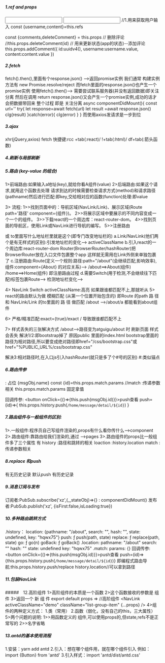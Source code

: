 ##### 1.ref and props
<input ref="username"/>
<input ref="content" />
//1.用来获取用户输入
		const {username,content}=this.refs

const {comments,deleteComment} = this.props
//  删除评论
//this.props.deleteComment(id)
//  用来更新状态(app的状态)--添加评论
		this.props.addComment({
			 id:uuidv4(),
			 username:username.value,
			 content:content.value
		})

##### 2.fetch 
fetch().then(),里面有个response.json() -->返回promise实例
我们通常 构建实例方法有 new  Promise.resolve/reject
而fetch里面的response.json()也产生一个promise实例
使用fetch().then()--> 需要尝试联系服务器(并没有返回数据)即关注分离
然后在调用 return response.json()又会产生一个promise实例,成功的话才会把数据带回来
整个过程 即是 关注分离
async componentDidMount(){
  const url=''
  try{
    let response=await fetch(url)
    let result =await response.json()
    clg(result)
  }catch(error){
    clg(error)
  }
}
而使用axios发请求是一步到位

##### 3.ajax
xhr(jQuery,axios) fetch
快捷键:rcc +tab(:react)/
!+tab(:html)/
df+tab(:箭头函数)
##### 4.刷新与局部刷新

##### 5.路由 (key-value 的组合)
1>前端路由:如果输入a地址(key),就给你看A组件(value)
2>后端路由:如果这个请求,就用这个函数去处理
请求到达的时候需要检查请求方式(method)和请求路径(pathname)然后进行匹配:即key,交给相对应的函数(function)处理:即value

3> 流程:
  1>>找到页面中的：导航区域(NavLink/Link)、展示区域(Route path='路径' component={组件})。
	2>>将展示区域中要展示的不同内容变成一个一个的组件。
	3>>下载react的一个周边库：react-router-dom。
	4>>找到页面的导航区，使用Link或NavLink进行导航的编写。
	5>>注册路由
<Link to=""/>或<NavLink to="/about"/> to里面写什么地址栏里就是这个(即专门改变地址栏的)
a.Link/NavLink(他们两个是有无样式的区别):引发地址栏的变化-->
activeClassName
b.引入react的一个周边库:react-router-dom
Router(BrowserRouter/hashRouter)把BrowserRouter放在入口文件包裹整个app 这样就无需用<Router>在Link外侧来单独包裹了
c.注册路由:Route(定义一个规则:路径:path="/about"(会继续匹配,影响效率),组件:component={About} 的对应关系)-->
/about==>About(组件)  /home==>Home(组件) 即注册路由过程
d.需要Switch(用于检测,不会继续往下匹配)标签包裹Route-->
检测地址栏变化-->

4> NavLink Switch activeClassName:高亮
如果跟谁都匹配不上,那就听从<Redirect to/>
5> react的路由默认为做 模糊匹配 (从第一个位置开始包含的)
即Route 的path 路 径 和 NavLink/Link 的to里面的 路 径 做匹配
/about -->/about/a 都能看到about组件

6> 严格/精准匹配:exact={true}/exact
   / 导致跟谁都匹配不上

7> 样式丢失的三张解决方式
 /about-->路径变为atguigu/about 时 刷新页面 样式会丢失
 解决1/2:即bootstrap掉了 原因public 里面的index.html bootstrap里面的路径为相对路径,所以要变成绝对路径即href="/css/bootstrap.css"或href="%PUBLIC_URL%/css/bootstrap.css"

 解决3:相对路径时,在入口js引入hashRouter(就只是多了个#号的区别) #:类似锚点

##### 6.路由传参
<Route path='/home/message/detail/:id' component={}/>
: 占位
<Link to={`/home/message/detail/${msgObj.id}`}>{msgObj.name}</Link>
const {id}=this.props.match.params
//match :传递参数相关
 this.props.match.params 固定拿值

回调传参:
<button onClick={()=>{this.push(msgObj.id)}}>push查看</button>
push=(id)=>{
   this.props.history.push(`/home/message/detail/${id}`)
 }
##### 7.路由组件与一般组件的区别:
  1>.一般组件:程序员自己写组件渲染的,props有什么看你传什么-->component
  2>.路由组件:靠路由给我们渲染的,通过<Route path="/about" component={About}/> -->pages
  3>.路由组件的props比一般组件多了三个属性 有 
  history :路径和跳转的相关
  loaction :history.location
  match :传递参数相关

##### 8.replace 和push
有无历史记录 默认push 有历史记录
<Link to="" replace={true}/> 

##### 9.消息订阅与发布
订阅者:PubSub.subscribe('xz',(_,stateObj)=>{} : componentDidMount()
发布者:PubSub.publish('xz', {isFirst:false,isLoading:true})

#####  10.多种路由跳转方式
.history：
  location: {pathname: "/about", search: "", hash: "", state: undefined, key: "hqwx75"}
  push: ƒ push(path, state)
	replace: ƒ replace(path, state)
	go: ƒ go(n)
	goBack: ƒ goBack()
.location:
  pathname: "/about"
	search: ""
	hash: ""
	state: undefined
	key: "hqwx75"
.match:
  params: {}
回调传参:
 <button onClick={()=>{this.push(msgObj.id)}}>push查看</button>
 push=(id)=>{this.props.history.push(`/home/message/detail/${id}`)}
 即编程式路由导航:this.props.history.push/replace
 history.location//可以拿到路径

#####  11.包装NavLink

#####　12.高阶组件
1>高阶组件的本质是一个函数
2>这个函数接收的参数是 组 件
3>返回一个 新 组 件
export default props => //高阶组件
  <NavLink activeClassName="demo" className="list-group-item" {...props} />
4>组件的两种定义方式：
	1.类（常用）
	2.函数（弱化，没有自己的this，三大属性） 
5>两个问题的说明:
 1>>用函数定义的 组件,可以使用props的,但state,refs不是正常写的
 2>>名字省略
##### 13.antd的基本使用流程
  1.安装：yarn add antd
	2.引入：想在哪个组件用，就在哪个组件引入
		    例如：import {Button} from 'antd'
	3.引入样式：import 'antd/dist/antd.css'

